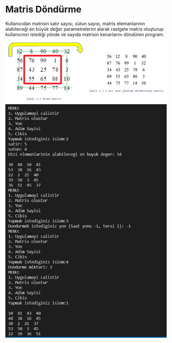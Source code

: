 # Matris Döndürme
Kullanıcıdan matrisin satır sayısı, sütun sayısı, matris elemanlarının alabileceği en büyük değer parametrelerini alarak rastgele matris oluşturup kullanıcının istediği yönde ve sayıda matrisin kenarlarını döndüren program.

![1](Resim.png)  
![1](EkranAlintisi.PNG)
